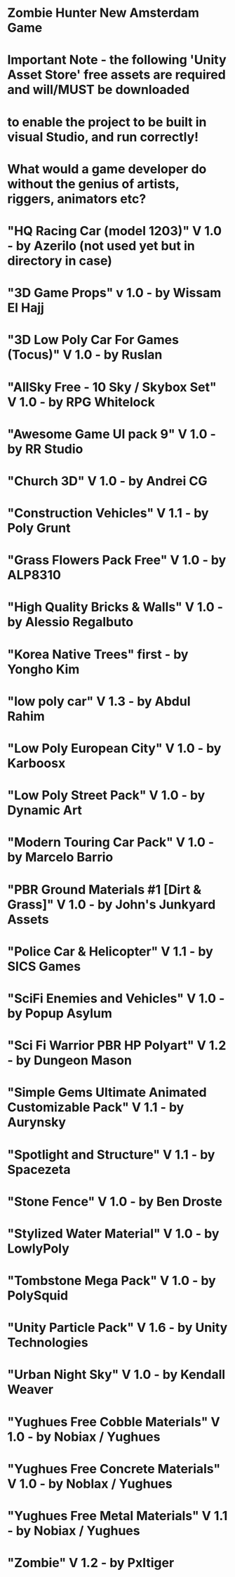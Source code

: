 # Zombie Hunter New Amsterdam Game

# Important Note - the following 'Unity Asset Store' free assets are required and will/MUST be downloaded
# to enable the project to be built in visual Studio, and run correctly!
#
#       What would a game developer do without the genius of artists, riggers, animators etc? 
#
#       "HQ Racing Car (model 1203)"                        V 1.0 - by Azerilo       (not used yet but in directory in case)
#
#       "3D Game Props"                                     v 1.0 - by Wissam El Hajj
#       "3D Low Poly Car For Games (Tocus)"                 V 1.0 - by Ruslan
#       "AllSky Free - 10 Sky / Skybox Set"                 V 1.0 - by RPG Whitelock
#       "Awesome Game UI pack 9"                            V 1.0 - by RR Studio
#       "Church 3D"                                         V 1.0 - by Andrei CG
#       "Construction Vehicles"                             V 1.1 - by Poly Grunt
#       "Grass Flowers Pack Free"                           V 1.0 - by ALP8310  
#       "High Quality Bricks & Walls"                       V 1.0 - by Alessio Regalbuto
#       "Korea Native Trees"                                first - by Yongho Kim     
#       "low poly car"                                      V 1.3 - by Abdul Rahim
#       "Low Poly European City"                            V 1.0 - by Karboosx   
#       "Low Poly Street Pack"                              V 1.0 - by Dynamic Art
#       "Modern Touring Car Pack"                           V 1.0 - by Marcelo Barrio
#       "PBR Ground Materials #1 [Dirt & Grass]"            V 1.0 - by John's Junkyard Assets
#       "Police Car & Helicopter"                           V 1.1 - by SICS Games 
#       "SciFi Enemies and Vehicles"                        V 1.0 - by Popup Asylum
#       "Sci Fi Warrior PBR HP Polyart"                     V 1.2 - by Dungeon Mason
#       "Simple Gems Ultimate Animated Customizable Pack"   V 1.1 - by Aurynsky 
#       "Spotlight and Structure"                           V 1.1 - by Spacezeta
#       "Stone Fence"                                       V 1.0 - by Ben Droste 
#       "Stylized Water Material"                           V 1.0 - by LowlyPoly
#       "Tombstone Mega Pack"                               V 1.0 - by PolySquid
#       "Unity Particle Pack"                               V 1.6 - by Unity Technologies
#       "Urban Night Sky"                                   V 1.0 - by Kendall Weaver
#       "Yughues Free Cobble Materials"                     V 1.0 - by Nobiax / Yughues
#       "Yughues Free Concrete Materials"                   V 1.0 - by Noblax / Yughues
#       "Yughues Free Metal Materials"                      V 1.1 - by Nobiax / Yughues
#       "Zombie"                                            V 1.2 - by PxItiger                                     
#
#
#
#
#
#
#
#
#
#
#
#
#
#
#
#
#
#
#
#
#
